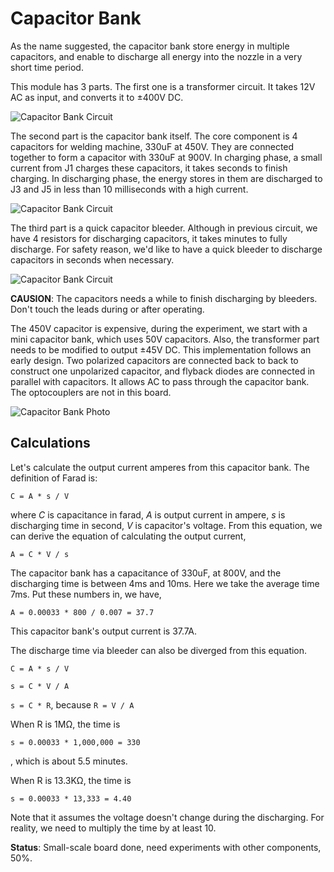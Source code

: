 # Capacitor Bank

As the name suggested, the capacitor bank store energy in multiple capacitors, and enable to discharge all energy into the nozzle in a very short time period.

This module has 3 parts. The first one is a transformer circuit. It takes 12V AC as input, and converts it to ±400V DC.

![Capacitor Bank Circuit](Img/CapacitorBankTransformerCircuit.png)

The second part is the capacitor bank itself. The core component is 4  capacitors for welding machine, 330uF at 450V. They are connected together to form a capacitor with 330uF at 900V. In charging phase, a small current from J1 charges these capacitors, it takes seconds to finish charging. In discharging phase, the energy stores in them are discharged to J3 and J5 in less than 10 milliseconds with a high current.

![Capacitor Bank Circuit](Img/CapacitorBankCircuit.png)

The third part is a quick capacitor bleeder. Although in previous circuit, we have 4 resistors for discharging capacitors, it takes minutes to fully discharge. For safety reason, we'd like to have a quick bleeder to discharge capacitors in seconds when necessary.

![Capacitor Bank Circuit](Img/QuickBleederCircuit.png)

**CAUSION**: The capacitors needs a while to finish discharging by bleeders. Don't touch the leads during or after operating.

The 450V capacitor is expensive, during the experiment, we start with a mini capacitor bank, which uses 50V capacitors. Also, the transformer part needs to be modified to output ±45V DC. This implementation follows an early design. Two polarized capacitors are connected back to back to construct one unpolarized capacitor, and flyback diodes are connected in parallel with capacitors. It allows AC to pass through the capacitor bank. The optocouplers are not in this board.

![Capacitor Bank Photo](Img/CapacitorBankPhoto.jpg)

## Calculations

Let's calculate the output current amperes from this capacitor bank. The definition of Farad is:

`C = A * s / V`

where *C* is capacitance in farad, *A* is output current in ampere, *s* is discharging time in second, *V* is capacitor's voltage. From this equation, we can derive the equation of calculating the output current,

`A = C * V / s`

The capacitor bank has a capacitance of 330uF, at 800V, and the discharging time is between 4ms and 10ms. Here we take the average time 7ms. Put these numbers in, we have,

`A = 0.00033 * 800 / 0.007 = 37.7`

This capacitor bank's output current is 37.7A.

The discharge time via bleeder can also be diverged from this equation.

`C = A * s / V`

`s = C * V / A`

`s = C * R`, because `R = V / A`

When R is 1MΩ, the time is

`s = 0.00033 * 1,000,000 = 330`

, which is about 5.5 minutes.

When R is 13.3KΩ, the time is

`s = 0.00033 * 13,333 = 4.40`

Note that it assumes the voltage doesn't change during the discharging. For reality, we need to multiply the time by at least 10.

**Status**: Small-scale board done, need experiments with other components, 50%.
